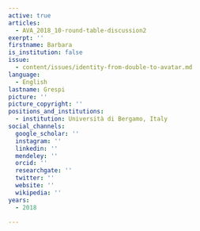 ```yaml
---
active: true
articles:
  - AVA_2018_10-round-table-discussion2
exerpt: ''
firstname: Barbara
is_institution: false
issue:
  - content/issues/identity-from-double-to-avatar.md
language:
  - English
lastname: Grespi
picture: ''
picture_copyright: ''
positions_and_institutions:
  - institution: Università di Bergamo, Italy
social_channels:
  google_scholar: ''
  instagram: ''
  linkedin: ''
  mendeley: ''
  orcid: ''
  researchgate: ''
  twitter: ''
  website: ''
  wikipedia: ''
years:
  - 2018

---
```

